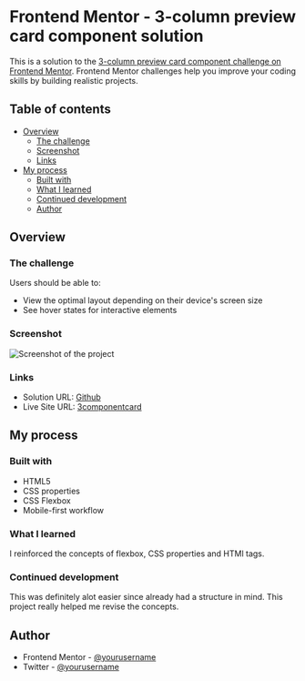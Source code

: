# Frontend Mentor - 3-column preview card component solution

This is a solution to the [3-column preview card component challenge on Frontend Mentor](https://www.frontendmentor.io/challenges/3column-preview-card-component-pH92eAR2-). Frontend Mentor challenges help you improve your coding skills by building realistic projects.

## Table of contents

- [Overview](#overview)
  - [The challenge](#the-challenge)
  - [Screenshot](#screenshot)
  - [Links](#links)
- [My process](#my-process)
  - [Built with](#built-with)
  - [What I learned](#what-i-learned)
  - [Continued development](#continued-development)
  - [Author](#author)

## Overview

### The challenge

Users should be able to:

- View the optimal layout depending on their device's screen size
- See hover states for interactive elements

### Screenshot

![Screenshot of the project](.images/screenshotcomponent.jpeg)

### Links

- Solution URL: [Github](https://github.com/aasthaanand123/Project-2)
- Live Site URL: [3componentcard](https://3componentcard.netlify.app/)

## My process

### Built with

- HTML5
- CSS properties
- CSS Flexbox
- Mobile-first workflow

### What I learned

I reinforced the concepts of flexbox, CSS properties and HTMl tags.

### Continued development

This was definitely alot easier since already had a structure in mind. This project really helped me revise the concepts.

## Author

- Frontend Mentor - [@yourusername](https://www.frontendmentor.io/profile/aasthaanand123)
- Twitter - [@yourusername](https://www.twitter.com/@Aastha92424004)
